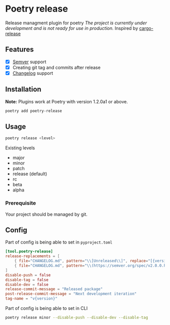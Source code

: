# Poetry release

Release managment plugin for poetry
*The project is currently under development and is not ready for use in production.*
Inspired by [cargo-release](https://github.com/sunng87/cargo-release)

## Features
- [x] [Semver](https://semver.org/) support
- [x] Creating git tag and commits after release
- [x] [Changelog](https://keepachangelog.com/en/1.0.0/) support

## Installation
**Note:** Plugins work at Poetry with version 1.2.0a1 or above.
```bash
poetry add poetry-release
```

## Usage
```bash
poetry release <level>
```
Existing levels
 - major
 - minor
 - patch
 - release (default)
 - rc
 - beta
 - alpha

### Prerequisite
Your project should be managed by git.

## Config
Part of config is being able to set in `pyproject.toml`
```toml
[tool.poetry-release]
release-replacements = [
    { file="CHANGELOG.md", pattern="\\[Unreleased\\]", replace="[{version}] - {date}" },
    { file="CHANGELOG.md", pattern="\\(https://semver.org/spec/v2.0.0.html\\).", replace="(https://semver.org/spec/v20.0.html).\n\n## [Unreleased]"},
]
disable-push = false
disable-tag = false
disable-dev = false
release-commit-message = "Released package"
post-release-commit-message = "Next development iteration"
tag-name = "v{version}"
```
Part of config is being able to set in CLI
```bash
poetry release minor --disable-push --disable-dev --disable-tag
```
